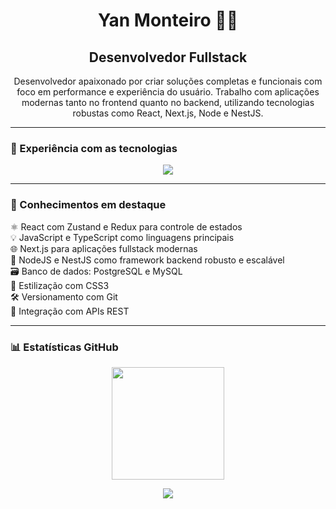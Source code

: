 <h1 align="center">Yan Monteiro 👨‍💻</h1>
<h2 align="center">Desenvolvedor Fullstack</h2>

<p align="center">Desenvolvedor apaixonado por criar soluções completas e funcionais com foco em performance e experiência do usuário. Trabalho com aplicações modernas tanto no frontend quanto no backend, utilizando tecnologias robustas como React, Next.js, Node e NestJS.</p>

---

### 🚀 Experiência com as tecnologias

<div align="center"> 
  <img src="https://skillicons.dev/icons?i=html,tailwindcss,js,ts,react,nextjs,nestjs,postgres,mysql,git" />
</div>

---

### 🧠 Conhecimentos em destaque

⚛️ React com Zustand e Redux para controle de estados  
💡 JavaScript e TypeScript como linguagens principais  
🌐 Next.js para aplicações fullstack modernas  
🚀 NodeJS e NestJS como framework backend robusto e escalável  
🗃️ Banco de dados: PostgreSQL e MySQL  
🎨 Estilização com CSS3  
🛠️ Versionamento com Git  
🔗 Integração com APIs REST  

---
### 📊 Estatísticas GitHub

<p align="center">
  <img height="180em" src="https://github-readme-stats.vercel.app/api/top-langs/?username=yanalmeida2411&layout=compact&theme=tokyonight&hide=html,css&cache_seconds=86400" />
</p>

<p align="center">
  <img src="https://komarev.com/ghpvc/?username=yanalmeida2411&label=Visualizações%20no%20perfil&color=0e75b6&style=flat" />
</p>
